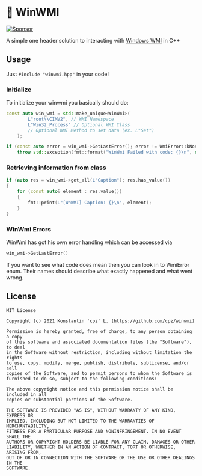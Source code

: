 # 🤡  WinWMI

[![Sponsor](https://img.shields.io/badge/💜-sponsor-blueviolet)](https://github.com/sponsors/cpz)

A simple one header solution to interacting with [Windows WMI](https://docs.microsoft.com/en-us/windows/win32/wmisdk/wmi-start-page "Windows WMI") in C++

## Usage

Just `#include "winwmi.hpp"` in your code!

### Initialize

To initialize your winwmi you basically should do:

```C++
const auto win_wmi = std::make_unique<WinWmi>(
        L"root\\CIMV2", // WMI Namespace
        L"Win32_Process" // Optional WMI Class
        // Optional WMI Method to set data (ex. L"Set")
    );

if (const auto error = win_wmi->GetLastError(); error != WmiError::kNone)
    throw std::exception(fmt::format("WinWmi Failed with code: {}\n", static_cast<int>(error)).c_str());
```

### Retrieving information from class

```C++
if (auto res = win_wmi->get_all(L"Caption"); res.has_value())
{
    for (const auto& element : res.value())
    {
        fmt::print(L"[WnWMI] Caption: {}\n", element);
    }
} 
```

### WinWmi Errors

WinWmi has got his own error handling which can be accessed via 

```C++
win_wmi->GetLastError()
```

If you want to see what code does mean then you can look in to WmiError enum. Their names should describe what exactly happened and what went wrong.

## License

```
MIT License

Copyright (c) 2021 Konstantin 'cpz' L. (https://github.com/cpz/winwmi)

Permission is hereby granted, free of charge, to any person obtaining a copy
of this software and associated documentation files (the "Software"), to deal
in the Software without restriction, including without limitation the rights
to use, copy, modify, merge, publish, distribute, sublicense, and/or sell
copies of the Software, and to permit persons to whom the Software is
furnished to do so, subject to the following conditions:

The above copyright notice and this permission notice shall be included in all
copies or substantial portions of the Software.

THE SOFTWARE IS PROVIDED "AS IS", WITHOUT WARRANTY OF ANY KIND, EXPRESS OR
IMPLIED, INCLUDING BUT NOT LIMITED TO THE WARRANTIES OF MERCHANTABILITY,
FITNESS FOR A PARTICULAR PURPOSE AND NONINFRINGEMENT. IN NO EVENT SHALL THE
AUTHORS OR COPYRIGHT HOLDERS BE LIABLE FOR ANY CLAIM, DAMAGES OR OTHER
LIABILITY, WHETHER IN AN ACTION OF CONTRACT, TORT OR OTHERWISE, ARISING FROM,
OUT OF OR IN CONNECTION WITH THE SOFTWARE OR THE USE OR OTHER DEALINGS IN THE
SOFTWARE.
```